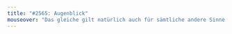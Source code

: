 ```yaml
---
title: "#2565: Augenblick"
mouseover: "Das gleiche gilt natürlich auch für sämtliche andere Sinne: Gnorphen, Repruktieren, Lupsknasten, Prieken, Hilihilohilieren, Üvven, Tschronken, ... und die Sinnesorgane: Snarfel, Plort, Lephohybren, Zwarfzse, Sardpfobb, Qwahajs, Demtolörö, Pleftaki und so weiter und so fort."
---
```

